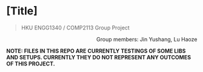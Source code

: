 # [Title]
> HKU ENGG1340 / COMP2113 Group Project

<div align=right>Group members: Jin Yushang, Lu Haoze</div>

**NOTE: FILES IN THIS REPO ARE CURRENTLY TESTINGS OF SOME LIBS AND SETUPS. CURRENTLY THEY DO NOT REPRESENT ANY OUTCOMES OF THIS PROJECT.**